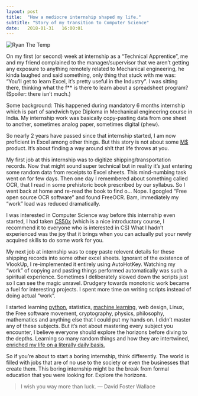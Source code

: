 ```yaml
---
layout: post
title:  "How a mediocre internship shaped my life."
subtitle: "Story of my transition to Computer Science"
date:   2018-01-31   16:00:01
---
```


![Ryan The Temp](/assets/images/ryantemp.gif)

On my first (or second) week at internship as a “Technical Apprentice”, me and my friend complained to the manager/supervisor that we aren’t getting any exposure to anything remotely related to Mechanical engineering, he kinda laughed and said something, only thing that stuck with me was: “You’ll get to learn Excel, it’s pretty useful in the Industry”. I was sitting there, thinking what the f** is there to learn about a spreadsheet program? (Spoiler: there isn’t much.)

Some background: This happened during mandatory 6 months internship which is part of sandwich type Diploma in Mechanical engineering course in India. My internship work was basically copy-pasting data from one sheet to another, sometimes analog paper, sometimes digital (phew).

So nearly 2 years have passed since that internship started, I am now proficient in Excel among other things. But this story is not about some [M$](https://www.urbandictionary.com/define.php?term=M%24) product. It’s about finding a way around sh!t that life throws at you.

My first job at this internship was to digitize shipping/transportation records. Now that might sound super technical but in reality it’s just entering some random data from receipts to Excel sheets. This mind-numbing task went on for few days. Then one day I remembered about something called OCR, that I read in some prehistoric book prescribed by our syllabus. So I went back at home and re-read the book to find o… Nope. I googled “Free open source OCR software” and found FreeOCR. Bam, immediately my “work” load was reduced dramatically.

I was interested in Computer Science way before this internship even started, I had taken [CS50x](https://www.edx.org/course/cs50s-introduction-computer-science-harvardx-cs50x) (which is a nice introductory course, I recommend it to everyone who is interested in CS) What I hadn’t experienced was the joy that it brings when you can actually put your newly acquired skills to do some work for you.

My next job at internship was to copy paste relevent details for these shipping records into some other excel sheets. Ignorant of the existence of VlookUp, I re-implemented it entirely using AutoHotKey. Watching my “work” of copying and pasting things performed automatically was such a spiritual experience. Sometimes I deliberately slowed down the scripts just so I can see the magic unravel. Drudgery towards monotonic work became a fuel for interesting projects. I spent more time on writing scripts instead of doing actual “work”.

I started learning [python](https://www.edx.org/course/introduction-computer-science-mitx-6-00-1x-11), statistics, [machine learning](https://www.coursera.org/learn/machine-learning), web design, Linux, the Free software movement, cryptography, physics, philosophy, mathematics and anything else that I could put my hands on. I didn’t master any of these subjects. But it’s not about mastering every subject you encounter, I believe everyone should explore the horizons before diving to the depths. Learning so many random things and how they are intertwined, [enriched my life on a literally daily basis.](https://www.youtube.com/watch?v=1mUDw0sRZV0)

So if you’re about to start a boring internship, think differently. The world is filled with jobs that are of no use to the society or even the businesses that create them. This boring internship might be the break from formal education that you were looking for. Explore the horizons.

> I wish you way more than luck. — David Foster Wallace